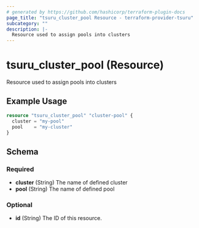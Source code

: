 ```yaml
---
# generated by https://github.com/hashicorp/terraform-plugin-docs
page_title: "tsuru_cluster_pool Resource - terraform-provider-tsuru"
subcategory: ""
description: |-
  Resource used to assign pools into clusters
---
```


# tsuru_cluster_pool (Resource)

Resource used to assign pools into clusters

## Example Usage

```terraform
resource "tsuru_cluster_pool" "cluster-pool" {
  cluster = "my-pool"
  pool    = "my-cluster"
}
```

<!-- schema generated by tfplugindocs -->
## Schema

### Required

- **cluster** (String) The name of defined cluster
- **pool** (String) The name of defined pool

### Optional

- **id** (String) The ID of this resource.


